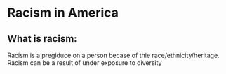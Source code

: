 # Racism in America
## What is racism:
Racism is a pregiduce on a person becase of thie race/ethnicity/heritage.
Racism can be a result of under exposure to diversity

